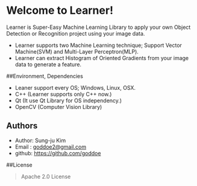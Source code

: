 # Welcome to Learner!
Learner is Super-Easy Machine Learning Library to apply your own Object Detection or Recognition project using your image data.

+ Learner supports two Machine Learning technique; Support Vector Machine(SVM) and Multi-Layer Perceptron(MLP).
+ Learner can extract Histogram of Oriented Gradients from your image data to generate a feature.


##Environment, Dependencies
+ Leaner support every OS; Windows, Linux, OSX.
+ C++ (Learner supports only C++ now.)
+ Qt (It use Qt Library for OS independency.)
+ OpenCV (Computer Vision Library)


## Authors
+ Author: Sung-ju Kim
+ Email : goddoe2@gmail.com
+ github: https://github.com/goddoe

##License
>Apache 2.0 License
